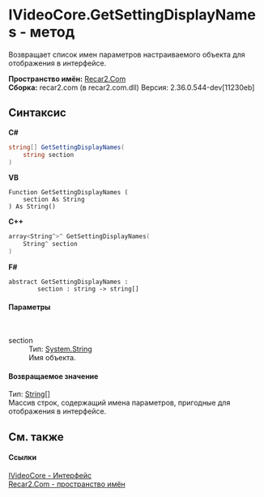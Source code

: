 # IVideoCore.GetSettingDisplayNames - метод
 

Возвращает список имен параметров настраиваемого объекта для отображения в интерфейсе.

**Пространство имён:**&nbsp;<a href="68726a4f-5108-9c67-8918-cc6a6e73f216">Recar2.Com</a><br />**Сборка:**&nbsp;recar2.com (в recar2.com.dll) Версия: 2.36.0.544-dev[11230eb]

## Синтаксис

**C#**<br />
``` C#
string[] GetSettingDisplayNames(
	string section
)
```

**VB**<br />
``` VB
Function GetSettingDisplayNames ( 
	section As String
) As String()
```

**C++**<br />
``` C++
array<String^>^ GetSettingDisplayNames(
	String^ section
)
```

**F#**<br />
``` F#
abstract GetSettingDisplayNames : 
        section : string -> string[] 

```


#### Параметры
&nbsp;<dl><dt>section</dt><dd>Тип:&nbsp;<a href="http://msdn2.microsoft.com/ru-ru/library/s1wwdcbf" target="_blank">System.String</a><br />Имя объекта.</dd></dl>

#### Возвращаемое значение
Тип:&nbsp;<a href="http://msdn2.microsoft.com/ru-ru/library/s1wwdcbf" target="_blank">String</a>[]<br />Массив строк, содержащий имена параметров, пригодные для отображения в интерфейсе.

## См. также


#### Ссылки
<a href="d95812bc-cb61-9b62-2a15-f86fcfc2ed7a">IVideoCore - Интерфейс</a><br /><a href="68726a4f-5108-9c67-8918-cc6a6e73f216">Recar2.Com - пространство имён</a><br />